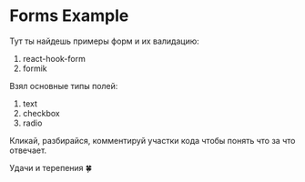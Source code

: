 # Forms Example

Тут ты найдешь примеры форм и их валидацию:

1. react-hook-form
2. formik

Взял основные типы полей:

1. text
2. checkbox
3. radio

Кликай, разбирайся, комментируй участки кода чтобы понять что за что отвечает.

Удачи и терепения 🍀
